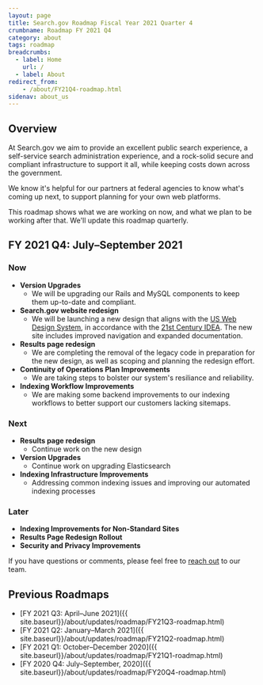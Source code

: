 ```yaml
---
layout: page
title: Search.gov Roadmap Fiscal Year 2021 Quarter 4
crumbname: Roadmap FY 2021 Q4
category: about
tags: roadmap
breadcrumbs:
  - label: Home
    url: /
  - label: About
redirect_from:
    - /about/FY21Q4-roadmap.html
sidenav: about_us
---
```


## Overview

At Search.gov we aim to provide an excellent public search experience, a self-service search administration experience, and a rock-solid secure and compliant infrastructure to support it all, while keeping costs down across the government.

We know it's helpful for our partners at federal agencies to know what's coming up next, to support planning for your own web platforms. 

This roadmap shows what we are working on now, and what we plan to be working after that. We'll update this roadmap quarterly.


## FY 2021 Q4: July&ndash;September 2021

### Now

* **Version Upgrades**
  * We will be upgrading our Rails and MySQL components to keep them up-to-date and compliant. 
* **Search.gov website redesign**
  * We will be launching a new design that aligns with the [US Web Design System](https://designsystem.digital.gov/), in accordance with the [21st Century IDEA](https://digital.gov/resources/21st-century-integrated-digital-experience-act/). The new site includes improved navigation and expanded documentation.
* **Results page redesign** 
  * We are completing the removal of the legacy code in preparation for the new design, as well as scoping and planning the redesign effort. 
* **Continuity of Operations Plan Improvements** 
  * We are taking steps to bolster our system's resiliance and reliability.
* **Indexing Workflow Improvements** 
  * We are making some backend improvements to our indexing workflows to better support our customers lacking sitemaps.

### Next

* **Results page redesign**
  * Continue work on the new design
* **Version Upgrades**
  * Continue work on upgrading Elasticsearch
* **Indexing Infrastructure Improvements**
  * Addressing common indexing issues and improving our automated indexing processes 

### Later

* **Indexing Improvements for Non-Standard Sites**
* **Results Page Redesign Rollout**
* **Security and Privacy Improvements**

If you have questions or comments, please feel free to [reach out](mailto:search@gsa.gov) to our team.


## Previous Roadmaps

* [FY 2021 Q3: April&ndash;June 2021]({{ site.baseurl}}/about/updates/roadmap/FY21Q3-roadmap.html)
* [FY 2021 Q2: January&ndash;March 2021]({{ site.baseurl}}/about/updates/roadmap/FY21Q2-roadmap.html)
* [FY 2021 Q1: October&ndash;December 2020]({{ site.baseurl}}/about/updates/roadmap/FY21Q1-roadmap.html)
* [FY 2020 Q4: July&ndash;September, 2020]({{ site.baseurl}}/about/updates/roadmap/FY20Q4-roadmap.html)